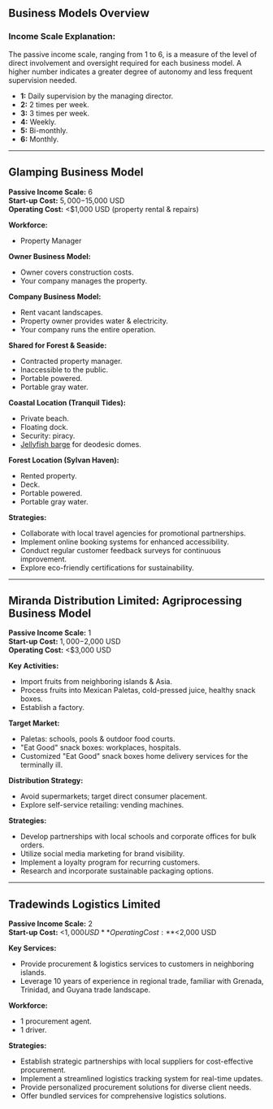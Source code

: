 ## Business Models Overview

### Income Scale Explanation:
The passive income scale, ranging from 1 to 6, is a measure of the level of direct involvement and oversight required for each business model. A higher number indicates a greater degree of autonomy and less frequent supervision needed.

- **1:** Daily supervision by the managing director.
- **2:** 2 times per week.
- **3:** 3 times per week.
- **4:** Weekly.
- **5:** Bi-monthly.
- **6:** Monthly.

---

## Glamping Business Model

**Passive Income Scale:** 6  
**Start-up Cost:** $5,000-$15,000 USD  
**Operating Cost:** <$1,000 USD (property rental & repairs)  

**Workforce:**
- Property Manager

**Owner Business Model:**
- Owner covers construction costs.
- Your company manages the property.

**Company Business Model:**
- Rent vacant landscapes.
- Property owner provides water & electricity.
- Your company runs the entire operation.

**Shared for Forest & Seaside:**
- Contracted property manager.
- Inaccessible to the public.
- Portable powered.
- Portable gray water.

**Coastal Location (Tranquil Tides):**
- Private beach.
- Floating dock.
- Security: piracy.
- [Jellyfish barge](https://cdn.archilovers.com/projects/6b0db896-8a99-40c1-b7e7-b0e7da7a5301.jpg) for deodesic domes.

**Forest Location (Sylvan Haven):**
- Rented property.
- Deck.
- Portable powered.
- Portable gray water.

**Strategies:**
- Collaborate with local travel agencies for promotional partnerships.
- Implement online booking systems for enhanced accessibility.
- Conduct regular customer feedback surveys for continuous improvement.
- Explore eco-friendly certifications for sustainability.

---

## Miranda Distribution Limited: Agriprocessing Business Model

**Passive Income Scale:** 1  
**Start-up Cost:** $1,000-$2,000 USD  
**Operating Cost:** <$3,000 USD  

**Key Activities:**
- Import fruits from neighboring islands & Asia.
- Process fruits into Mexican Paletas, cold-pressed juice, healthy snack boxes.
- Establish a factory.

**Target Market:**
- Paletas: schools, pools & outdoor food courts.
- "Eat Good" snack boxes: workplaces, hospitals.
- Customized "Eat Good" snack boxes home delivery services for the terminally ill.

**Distribution Strategy:**
- Avoid supermarkets; target direct consumer placement.
- Explore self-service retailing: vending machines.

**Strategies:**
- Develop partnerships with local schools and corporate offices for bulk orders.
- Utilize social media marketing for brand visibility.
- Implement a loyalty program for recurring customers.
- Research and incorporate sustainable packaging options.

---

## Tradewinds Logistics Limited

**Passive Income Scale:** 2  
**Start-up Cost:** <$1,000 USD  
**Operating Cost:** <$2,000 USD  

**Key Services:**
- Provide procurement & logistics services to customers in neighboring islands.
- Leverage 10 years of experience in regional trade, familiar with Grenada, Trinidad, and Guyana trade landscape.

**Workforce:**
- 1 procurement agent.
- 1 driver.

**Strategies:**
- Establish strategic partnerships with local suppliers for cost-effective procurement.
- Implement a streamlined logistics tracking system for real-time updates.
- Provide personalized procurement solutions for diverse client needs.
- Offer bundled services for comprehensive logistics solutions.
